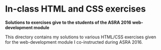 # In-class HTML and CSS exercises

**Solutions to exercises give to the students of the ASRA 2016 web-development module**

This directory contains my solutions to various HTML/CSS exercises given for the web-development module I co-instructed during ASRA 2016.

